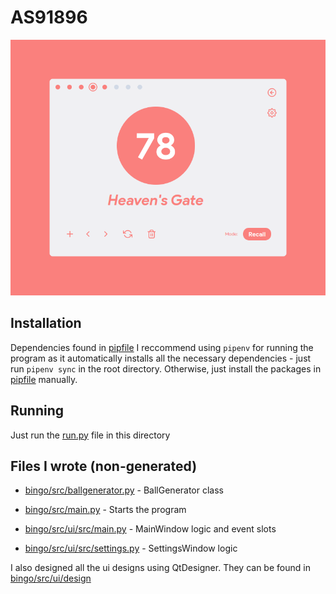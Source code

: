 # AS91896
![](images/screenshot.png)


## Installation
Dependencies found in [pipfile](Pipfile)
I reccommend using `pipenv` for running the program as it automatically installs all the necessary dependencies - just run `pipenv sync` in the root directory. Otherwise, just install the packages in [pipfile](Pipfile) manually.

## Running
Just run the [run.py](run.py) file in this directory

## Files I wrote (non-generated)
 - [bingo/src/ballgenerator.py](bingo/src/ballgenerator.py) - BallGenerator class
 - [bingo/src/main.py](bingo/src/main.py) - Starts the program

 - [bingo/src/ui/src/main.py](bingo/src/ui/src/main.py) - MainWindow logic and event slots
 - [bingo/src/ui/src/settings.py](bingo/src/ui/src/settings.py) - SettingsWindow logic

I also designed all the ui designs using QtDesigner. They can be found in [bingo/src/ui/design](bingo/src/ui/design)